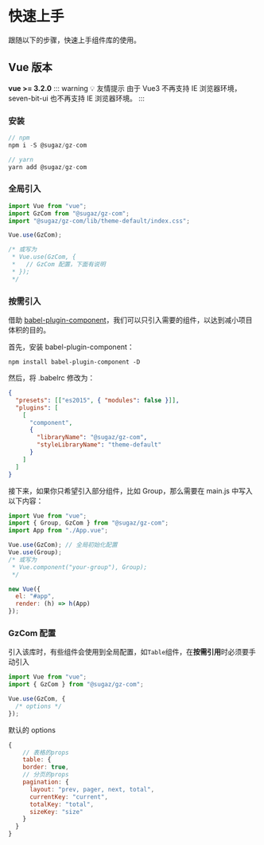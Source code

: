 # 快速上手

跟随以下的步骤，快速上手组件库的使用。


## Vue 版本
**vue >= 3.2.0**
::: warning 💡 友情提示
由于 Vue3 不再支持 IE 浏览器环境，seven-bit-ui 也不再支持 IE 浏览器环境。
:::

### 安装

```js
// npm
npm i -S @sugaz/gz-com

// yarn
yarn add @sugaz/gz-com
```

### 全局引入

```js
import Vue from "vue";
import GzCom from "@sugaz/gz-com";
import "@sugaz/gz-com/lib/theme-default/index.css";

Vue.use(GzCom);

/* 或写为
 * Vue.use(GzCom, {
 *   // GzCom 配置，下面有说明
 * });
 */
```

### 按需引入

借助 [babel-plugin-component](https://github.com/QingWei-Li/babel-plugin-component)，我们可以只引入需要的组件，以达到减小项目体积的目的。

首先，安装 babel-plugin-component：

```
npm install babel-plugin-component -D
```

然后，将 .babelrc 修改为：

```json
{
  "presets": [["es2015", { "modules": false }]],
  "plugins": [
    [
      "component",
      {
        "libraryName": "@sugaz/gz-com",
        "styleLibraryName": "theme-default"
      }
    ]
  ]
}
```

接下来，如果你只希望引入部分组件，比如 Group，那么需要在 main.js 中写入以下内容：

```js
import Vue from "vue";
import { Group, GzCom } from "@sugaz/gz-com";
import App from "./App.vue";

Vue.use(GzCom); // 全局初始化配置
Vue.use(Group);
/* 或写为
 * Vue.component("your-group"), Group);
 */

new Vue({
  el: "#app",
  render: (h) => h(App)
});
```

### GzCom 配置

引入该库时，有些组件会使用到全局配置，如`Table`组件，在<strong>按需引用</strong>时必须要手动引入

```js
import Vue from "vue";
import { GzCom } from "@sugaz/gz-com";

Vue.use(GzCom, {
  /* options */
});
```

默认的 options

```js
{
    // 表格的props
    table: {
    border: true,
    // 分页的props
    pagination: {
      layout: "prev, pager, next, total",
      currentKey: "current",
      totalKey: "total",
      sizeKey: "size"
    }
  }
}
```

